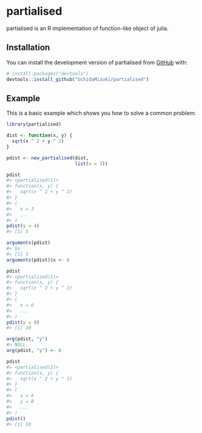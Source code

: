 
<!-- README.md is generated from README.Rmd. Please edit that file -->

# partialised

<!-- badges: start -->
<!-- badges: end -->

partialised is an R implementation of function-like object of julia.

## Installation

You can install the development version of partialised from
[GitHub](https://github.com/) with:

``` r
# install.packages("devtools")
devtools::install_github("UchidaMizuki/partialised")
```

## Example

This is a basic example which shows you how to solve a common problem:

``` r
library(partialised)

dist <- function(x, y) {
  sqrt(x ^ 2 + y ^ 2)
}

pdist <- new_partialised(dist,
                         list(x = 3))

pdist
#> <partialised(1)>
#> function(x, y) {
#>   sqrt(x ^ 2 + y ^ 2)
#> }
#> (
#>   x = 3
#>   ...
#> )
pdist(y = 4)
#> [1] 5

arguments(pdist)
#> $x
#> [1] 3
arguments(pdist)$x <- 6

pdist
#> <partialised(1)>
#> function(x, y) {
#>   sqrt(x ^ 2 + y ^ 2)
#> }
#> (
#>   x = 6
#>   ...
#> )
pdist(y = 8)
#> [1] 10

arg(pdist, "y")
#> NULL
arg(pdist, "y") <- 8

pdist
#> <partialised(2)>
#> function(x, y) {
#>   sqrt(x ^ 2 + y ^ 2)
#> }
#> (
#>   x = 6
#>   y = 8
#>   ...
#> )
pdist()
#> [1] 10
```
